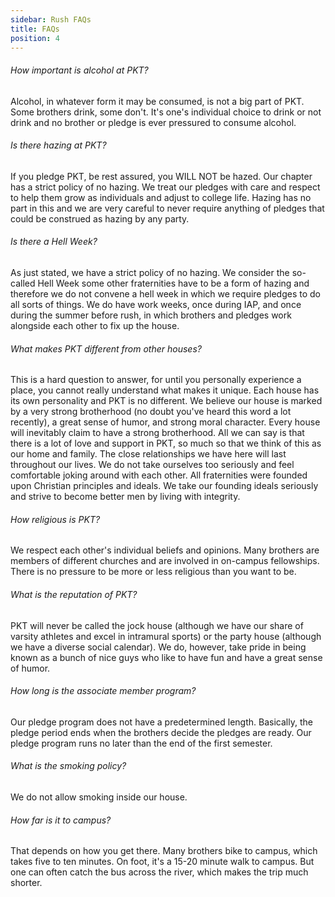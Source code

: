 ```yaml
---
sidebar: Rush FAQs
title: FAQs
position: 4
---
```

###### How important is alcohol at PKT?

Alcohol, in whatever form it may be consumed, is not a big part of PKT. Some brothers drink, some don't. It's one's individual choice to drink or not drink and no brother or pledge is ever pressured to consume alcohol.

###### Is there hazing at PKT?

If you pledge PKT, be rest assured, you WILL NOT be hazed. Our chapter has a strict policy of no hazing. We treat our pledges with care and respect to help them grow as individuals and adjust to college life. Hazing has no part in this and we are very careful to never require anything of pledges that could be construed as hazing by any party.

###### Is there a Hell Week?

As just stated, we have a strict policy of no hazing. We consider the so-called Hell Week some other fraternities have to be a form of hazing and therefore we do not convene a hell week in which we require pledges to do all sorts of things. We do have work weeks, once during IAP, and once during the summer before rush, in which brothers and pledges work alongside each other to fix up the house.

###### What makes PKT different from other houses?

This is a hard question to answer, for until you personally experience a place, you cannot really understand what makes it unique. Each house has its own personality and PKT is no different. We believe our house is marked by a very strong brotherhood (no doubt you've heard this word a lot recently), a great sense of humor, and strong moral character. Every house will inevitably claim to have a strong brotherhood. All we can say is that there is a lot of love and support in PKT, so much so that we think of this as our home and family. The close relationships we have here will last throughout our lives. We do not take ourselves too seriously and feel comfortable joking around with each other. All fraternities were founded upon Christian principles and ideals. We take our founding ideals seriously and strive to become better men by living with integrity.

###### How religious is PKT?

We respect each other's individual beliefs and opinions. Many brothers are members of different churches and are involved in on-campus fellowships. There is no pressure to be more or less religious than you want to be.

###### What is the reputation of PKT?

PKT will never be called the jock house (although we have our share of varsity athletes and excel in intramural sports) or the party house (although we have a diverse social calendar). We do, however, take pride in being known as a bunch of nice guys who like to have fun and have a great sense of humor.

###### How long is the associate member program?

Our pledge program does not have a predetermined length. Basically, the pledge period ends when the brothers decide the pledges are ready. Our pledge program runs no later than the end of the first semester.

###### What is the smoking policy?

We do not allow smoking inside our house.

###### How far is it to campus?

That depends on how you get there. Many brothers bike to campus, which takes five to ten minutes. On foot, it's a 15-20 minute walk to campus. But one can often catch the bus across the river, which makes the trip much shorter.
